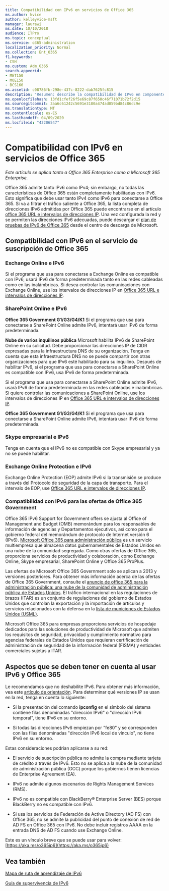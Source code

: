 ```yaml
---
title: Compatibilidad con IPv6 en servicios de Office 365
ms.author: kvice
author: kelleyvice-msft
manager: laurawi
ms.date: 10/10/2018
audience: ITPro
ms.topic: conceptual
ms.service: o365-administration
localization_priority: Normal
ms.collection: Ent_O365
f1.keywords:
- CSH
ms.custom: Adm_O365
search.appverid:
- MET150
- MOE150
- BCS160
ms.assetid: c08786fb-298e-437c-8222-dab7625fc815
description: 'Resumen: describe la compatibilidad de IPv6 en componentes de Microsoft Office 365 y en ofertas de administración pública de Office 365.'
ms.openlocfilehash: 13fd1cfef26f5e69c87f650c46f71071b72f2d15
ms.sourcegitcommit: 3aa6c61242c5691e3180a474ad059bd84c86dc9e
ms.translationtype: MT
ms.contentlocale: es-ES
ms.lasthandoff: 04/09/2020
ms.locfileid: "43206547"
---
```

# <a name="ipv6-support-in-office-365-services"></a>Compatibilidad con IPv6 en servicios de Office 365

*Este artículo se aplica tanto a Office 365 Enterprise como a Microsoft 365 Enterprise.*

Office 365 admite tanto IPv6 como IPv4; sin embargo, no todas las características de Office 365 están completamente habilitadas con IPv6. Esto significa que debe usar tanto IPv4 como IPv6 para conectarse a Office 365. Si va a filtrar el tráfico saliente a Office 365, la lista completa de direcciones IPv6 admitidas por Office 365 puede encontrarse en el artículo [office 365 URL e intervalos de direcciones IP](urls-and-ip-address-ranges.md). Una vez configurada la red y se permiten las direcciones IPv6 adecuadas, puede descargar el [plan de pruebas de IPv6 de Office 365](https://go.microsoft.com/fwlink/?LinkId=293447) desde el centro de descarga de Microsoft.
  
## <a name="ipv6-support-in-office-365-subscription-service"></a>Compatibilidad con IPv6 en el servicio de suscripción de Office 365

### <a name="exchange-online-and-ipv6"></a>Exchange Online e IPv6

Si el programa que usa para conectarse a Exchange Online es compatible con IPv6, usará IPv6 de forma predeterminada tanto en las redes cableadas como en las inalámbricas. Si desea controlar las comunicaciones con Exchange Online, use los intervalos de direcciones IP en [Office 365 URL e intervalos de direcciones IP](urls-and-ip-address-ranges.md).
  
### <a name="sharepoint-online-and-ipv6"></a>SharePoint Online e IPv6

 **Office 365 Government G1/G3/G4/K1** Si el programa que usa para conectarse a SharePoint Online admite IPv6, intentará usar IPv6 de forma predeterminada.
  
 **Nube de varios inquilinos pública** Microsoft habilita IPv6 de SharePoint Online en su solicitud. Debe proporcionar las direcciones IP de CIDR expresadas para la infraestructura DNS de su organización. Tenga en cuenta que esta infraestructura DNS no se puede compartir con otras organizaciones para que IPv6 esté habilitado para su inquilino. Después de habilitar IPv6, si el programa que usa para conectarse a SharePoint Online es compatible con IPv6, usa IPv6 de forma predeterminada.
  
Si el programa que usa para conectarse a SharePoint Online admite IPv6, usará IPv6 de forma predeterminada en las redes cableadas e inalámbricas. Si quiere controlar las comunicaciones a SharePoint Online, use los intervalos de direcciones IP en [Office 365 URL e intervalos de direcciones IP](urls-and-ip-address-ranges.md).
  
 **Office 365 Government G1/G3/G4/K1** Si el programa que usa para conectarse a SharePoint Online admite IPv6, intentará usar IPv6 de forma predeterminada.
  
### <a name="skype-for-business-and-ipv6"></a>Skype empresarial e IPv6

Tenga en cuenta que el IPv6 no es compatible con Skype empresarial y ya no se puede habilitar.
  
### <a name="exchange-online-protection-and-ipv6"></a>Exchange Online Protection e IPv6

Exchange Online Protection (EOP) admite IPv6 si la transmisión se produce a través del Protocolo de seguridad de la capa de transporte. Para el intervalo de EOP, use [Office 365 URL e intervalos de direcciones IP](urls-and-ip-address-ranges.md).
  
### <a name="ipv6-support-for-office-365-government-offerings"></a>Compatibilidad con IPv6 para las ofertas de Office 365 Government

Office 365 IPv6 Support for Government offers se ajusta al Office of Management and Budget (OMB) memorándum para los responsables de información de agencias y Departamentos ejecutivos, así como para el gobierno federal del memorándum de protocolo de Internet versión 6 (IPv6). [Microsoft Office 365 para administración pública](https://go.microsoft.com/fwlink/p/?LinkId=325414) es un servicio multiempresa que almacena datos gubernamentales de Estados Unidos en una nube de la comunidad segregada. Como otras ofertas de Office 365, proporciona servicios de productividad y colaboración, como Exchange Online, Skype empresarial, SharePoint Online y Office 365 ProPlus. 

Las ofertas de Microsoft Office 365 Government solo se aplican a 2013 y versiones posteriores. Para obtener más información acerca de las ofertas de Office 365 Government, consulte el [anuncio de office 365 para la administración pública: una nube de la comunidad de administración pública de Estados Unidos](https://go.microsoft.com/fwlink/p/?LinkId=325414). El tráfico internacional en las regulaciones de brazos (ITAR) es un conjunto de regulaciones del gobierno de Estados Unidos que controlan la exportación y la importación de artículos y servicios relacionados con la defensa en la [lista de municiones de Estados Unidos (USML)](https://go.microsoft.com/fwlink/p/?LinkId=325415). 

Microsoft Office 365 para empresas proporciona servicios de hospedaje dedicados para las soluciones de productividad de Microsoft que admiten los requisitos de seguridad, privacidad y cumplimiento normativo para agencias federales de Estados Unidos que requieran certificación de administración de seguridad de la información federal (FISMA) y entidades comerciales sujetas a ITAR.
  
## <a name="things-to-consider-when-using-ipv6-and-office-365"></a>Aspectos que se deben tener en cuenta al usar IPv6 y Office 365

Le recomendamos que no deshabilite IPv6. Para obtener más información, vea este [artículo de orientación](https://support.microsoft.com/help/929852/guidance-for-configuring-ipv6-in-windows-for-advanced-users). Para determinar qué versiones IP se usan en la red, tenga en cuenta lo siguiente:
  
- Si la presentación del comando **ipconfig** en el símbolo del sistema contiene filas denominadas "dirección IPv6" o "dirección IPv6 temporal", tiene IPv6 en su entorno.

- Si todas las direcciones IPv6 empiezan por "fe80" y se corresponden con las filas denominadas "dirección IPv6 local de vínculo", no tiene IPv6 en su entorno.

Estas consideraciones podrían aplicarse a su red:
  
- El servicio de suscripción pública no admite la compra mediante tarjeta de crédito a través de IPv6. Esto no se aplica a la nube de la comunidad de administración pública (GCC) porque los gobiernos tienen licencias de Enterprise Agreement (EA).

- IPv6 no admite algunos escenarios de Rights Management Services (RMS).

- IPv6 no es compatible con BlackBerry® Enterprise Server (BES) porque BlackBerry no es compatible con IPv6.

- Si usa los servicios de Federación de Active Directory (AD FS) con Office 365, no se admite la publicidad del punto de conexión de red de AD FS en Office 365 con IPv6. No debe incluir registros AAAA en la entrada DNS de AD FS cuando use Exchange Online. 

Este es un vínculo breve que se puede usar para volver: [https://aka.ms/o365ip6](https://aka.ms/o365ip6)
  
## <a name="see-also"></a>Vea también

[Mapa de ruta de aprendizaje de IPv6](https://docs.microsoft.com/previous-versions/windows/it-pro/windows-server-2008-R2-and-2008/gg250710(v%3dws.10))
  
[Guía de supervivencia de IPv6](https://social.technet.microsoft.com/wiki/contents/articles/1728.ipv6-survival-guide.aspx)
